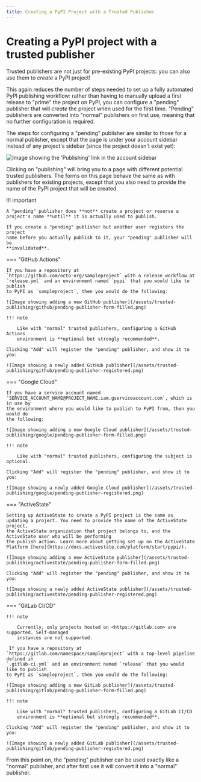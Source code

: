 ```yaml
---
title: Creating a PyPI Project with a Trusted Publisher
---
```


# Creating a PyPI project with a trusted publisher

Trusted publishers are not just for pre-existing PyPI projects: you can also use
them to *create* a PyPI project!

This again reduces the number of steps needed to set up a fully automated PyPI
publishing workflow: rather than having to manually upload a first release
to "prime" the project on PyPI, you can configure a "pending" publisher
that will *create* the project when used for the first time. "Pending"
publishers are converted into "normal" publishers on first use, meaning that
no further configuration is required.

The steps for configuring a "pending" publisher are similar to those for
a normal publisher, except that the page is under your account sidebar
instead of any project's sidebar (since the project doesn't exist yet):

![Image showing the 'Publishing' link in the account sidebar](/assets/trusted-publishing/publishing-link.png)

Clicking on "publishing" will bring you to a page with different potential
trusted publishers. The forms on this page behave
the same as with publishers for existing projects, except that you also need to
provide the name of the PyPI project that will be created.

!!! important

    A "pending" publisher does **not** create a project or reserve a
    project's name **until** it is actually used to publish.

    If you create a "pending" publisher but another user registers the project
    name before you actually publish to it, your "pending" publisher will be
    **invalidated**.

=== "GitHub Actions"

    If you have a repository at
    `https://github.com/octo-org/sampleproject` with a release workflow at
    `release.yml` and an environment named `pypi` that you would like to publish
    to PyPI as `sampleproject`, then you would do the following:

    ![Image showing adding a new GitHub publisher](/assets/trusted-publishing/github/pending-publisher-form-filled.png)

    !!! note

        Like with "normal" trusted publishers, configuring a GitHub Actions
        environment is **optional but strongly recommended**.

    Clicking "Add" will register the "pending" publisher, and show it to you:

    ![Image showing a newly added GitHub publisher](/assets/trusted-publishing/github/pending-publisher-registered.png)

=== "Google Cloud"

    If you have a service account named
    `SERVICE_ACCOUNT_NAME@PROJECT_NAME.iam.gserviceaccount.com`, which is in use by
    the environment where you would like to publish to PyPI from, then you would do
    the following:

    ![Image showing adding a new Google Cloud publisher](/assets/trusted-publishing/google/pending-publisher-form-filled.png)

    !!! note

        Like with "normal" trusted publishers, configuring the subject is optional.

    Clicking "Add" will register the "pending" publisher, and show it to you:

    ![Image showing a newly added Google Cloud publisher](/assets/trusted-publishing/google/pending-publisher-registered.png)

=== "ActiveState"

    Setting up ActiveState to create a PyPI project is the same as
    updating a project. You need to provide the name of the ActiveState project,
    the ActiveState organization that project belongs to, and the ActiveState user who will be performing
    the publish action. Learn more about getting set up on the ActiveState Platform [here](https://docs.activestate.com/platform/start/pypi/).

    ![Image showing adding a new ActiveState publisher](/assets/trusted-publishing/activestate/pending-publisher-form-filled.png)

    Clicking "Add" will register the "pending" publisher, and show it to you:

    ![Image showing a newly added ActiveState publisher](/assets/trusted-publishing/activestate/pending-publisher-registered.png)

=== "GitLab CI/CD"

    !!! note

        Currently, only projects hosted on <https://gitlab.com> are supported. Self-managed
        instances are not supported.

     If you have a repository at
    `https://gitlab.com/namespace/sampleproject` with a top-level pipeline defined in
    `.gitlab-ci.yml` and an environment named `release` that you would like to publish
    to PyPI as `sampleproject`, then you would do the following:

    ![Image showing adding a new GitLab publisher](/assets/trusted-publishing/gitlab/pending-publisher-form-filled.png)

    !!! note

        Like with "normal" trusted publishers, configuring a GitLab CI/CD
        environment is **optional but strongly recommended**.

    Clicking "Add" will register the "pending" publisher, and show it to you:

    ![Image showing a newly added GitLab publisher](/assets/trusted-publishing/gitlab/pending-publisher-registered.png)



From this point on, the "pending" publisher can be used exactly like a
"normal" publisher, and after first use it will convert it into a "normal"
publisher.

